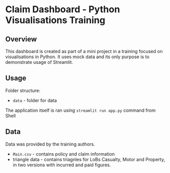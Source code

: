 # Claim Dashboard - Python Visualisations Training
## Overview
This dashboard is created as part of a mini project in a training focused on visualisations in Python. It uses mock data and its only purpose is to demonstrate usage of Streamlit.

## Usage
Folder structure:
* `data` -  folder for data

The application itself is ran using `streamlit run app.py` command from Shell

## Data
Data was provided by the training authors.

* `Main.csv` - contains policy and claim information
* triangle data - contains triagnles for LoBs Casualty, Motor and Property, in two versions with incurred and paid figures.
